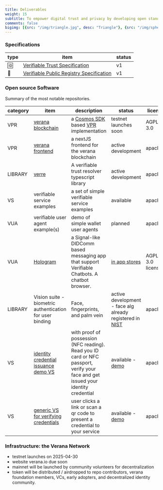 ```yaml
---
title: Deliverables
weight: 15
subtitle: To empower digital trust and privacy by developing open standards, decentralized infrastructure, and transparent governance frameworks that enable secure, verifiable, and user-controlled interactions across the digital world
comments: false
bigimg: [{src: "/img/triangle.jpg", desc: "Triangle"}, {src: "/img/sphere.jpg", desc: "Sphere"}, {src: "/img/hexagon.jpg", desc: "Hexagon"}]
---
```

### Specifications

| type | item | status |
|------|--------|------|
| 🆔 | [Verifiable Trust Specification](https://verana-labs.github.io/verifiable-trust-spec/) | v1 |
| 🔗 | [Verifiable Public Registry Specification](https://verana-labs.github.io/verifiable-trust-vpr-spec/) | v1 |

### Open source Software

Summary of the most notable repositories.

| category    | item      | description   | status| license |
|-------------|-----------|---------------|-------|---------|
| VPR | [verana blockchain](https://github.com/verana-labs/verana-blockchain) | a [Cosmos SDK](https://docs.cosmos.network/) based [VPR](https://verana-labs.github.io/verifiable-trust-vpr-spec/)  implementation | testnet launches soon | AGPL-3.0 |
| VPR | [verana frontend](https://github.com/verana-labs/verana-frontend) | a nextJS frontend for the verana blockchain | active development | apache2 |
| LIBRARY | [verre](https://github.com/verana-labs/verre) | A verifiable trust resolver typescript library | active development | apache2 |
| VS | verifiable service examples | a set of simple verifiable service examples| available | apache2 |
| VUA | verifiable user agent example(s) | demo of simple wallet user agents| planned | apache2 |
| VUA | [Hologram](https://github.com/2060-io/hologram-app) | a Signal-like DIDComm based messaging app that support Verifiable Chatbots. A chatbot browser. | [in app stores](https://hologram.zone/) | AGPL-3.0 license |
| LIBRARY | Vision suite - biometric authentication for user binding |  Face, fingerprints, and palm vein | active development - face alg already registered in [NIST](https://www.nist.gov/programs-projects/face-technology-evaluations-frtefate)| apache2 |
| VS | [identity credential issuance demo VS](https://github.com/2060-io/unic.id-issuer-dts) | with proof of possession (NFC reading). Read you ID card or NFC passport, verify your face and get issued your identity credential| available - [demo](https://unic-id-issuer.demos.dev.2060.io/invitation) | apache2 |
| VS | [generic VS for verifying credentials](https://github.com/2060-io/generic-verifier) | user clicks a link or scan a qr code to present a credential to your service | available - [demo](https://unic-id-verifier.demos.dev.2060.io/en) | apache2 |

### Infrastructure: the Verana Network

- testnet launches on 2025-04-30
- website verana.io due soon
- mainnet will be launched by community volunteers for decentralization
- token will be distributed / airdropped to repo contributors, verana foundation members, VCs, early adopters, and decentralized identity community.
